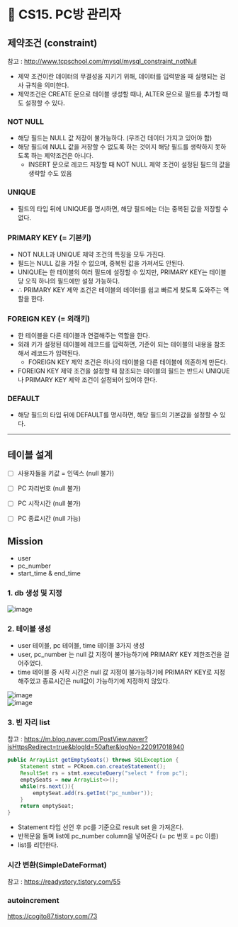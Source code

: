 🎯 CS15. PC방 관리자
=

## 제약조건 (constraint)
참고 : http://www.tcpschool.com/mysql/mysql_constraint_notNull
- 제약 조건이란 데이터의 무결성을 지키기 위해, 데이터를 입력받을 때 실행되는 검사 규칙을 의미한다.
- 제약조건은 CREATE 문으로 테이블 생성할 때나, ALTER 문으로 필드를 추가할 때도 설정할 수 있다.

### NOT NULL
- 해당 필드는 NULL 값 저장이 불가능하다. (무조건 데이터 가지고 있어야 함)
- 해당 필드에 NULL 값을 저장할 수 없도록 하는 것이지 해당 필드를 생략하지 못하도록 하는 제약조건은 아니다.
  - INSERT 문으로 레코드 저장할 때 NOT NULL 제약 조건이 설정된 필드의 값을 생략할 수도 있음

### UNIQUE
- 필드의 타입 뒤에 UNIQUE를 명시하면, 해당 필드에는 더는 중복된 값을 저장할 수 없다.

### PRIMARY KEY (= 기본키)
- NOT NULL과 UNIQUE 제약 조건의 특징을 모두 가진다.
- 필드는 NULL 값을 가질 수 없으며, 중복된 값을 가져서도 안된다.
- UNIQUE는 한 테이블의 여러 필드에 설정할 수 있지만, PRIMARY KEY는 테이블당 오직 하나의 필드에만 설정 가능하다.
- ∴ PRIMARY KEY 제약 조건은 테이블의 데이터를 쉽고 빠르게 찾도록 도와주는 역할을 한다.

### FOREIGN KEY (= 외래키)
- 한 테이블을 다른 테이블과 연결해주는 역할을 한다.
- 외래 키가 설정된 테이블에 레코드를 입력하면, 기준이 되는 테이블의 내용을 참조해서 레코드가 입력된다.
  - FOREIGN KEY 제약 조건은 하나의 테이블을 다른 테이블에 의존하게 만든다.
- FOREIGN KEY 제약 조건을 설정할 때 참조되는 테이블의 필드는 반드시 UNIQUE나 PRIMARY KEY 제약 조건이 설정되어 있어야 한다.

### DEFAULT
- 해당 필드의 타입 뒤에 DEFAULT를 명시하면, 해당 필드의 기본값을 설정할 수 있다.


---
## 테이블 설계

- [ ] 사용자들을 키값 = 인덱스 (null 불가)
- [ ] PC 자리번호 (null 불가)
- [ ] PC 시작시간 (null 불가)
- [ ] PC 종료시간 (null 가능)


## Mission
- user
- pc_number
- start_time & end_time

### 1. db 생성 및 지정
![image](https://user-images.githubusercontent.com/118447769/220831937-089e615c-085c-4ce0-b496-b7db3fa2367a.png)  

### 2. 테이블 생성
- user 테이블, pc 테이블, time 테이블 3가지 생성
- user, pc_number 는 null 값 지정이 불가능하기에 PRIMARY KEY 제한조건을 걸어주었다.
- time 테이블 중 시작 시간은 null 값 지정이 불가능하기에 PRIMARY KEY로 지정해주었고 종료시간은 null값이 가능하기에 지정하지 않았다.

![image](https://user-images.githubusercontent.com/118447769/220831990-c89b995f-52d4-4e20-81dd-ee41f564d2c5.png)  
![image](https://user-images.githubusercontent.com/118447769/220832012-b4b5f383-6119-4caf-903b-f37125928faa.png)  

### 3. 빈 자리 list
참고 : https://m.blog.naver.com/PostView.naver?isHttpsRedirect=true&blogId=50after&logNo=220917018940

```java
public ArrayList getEmptySeats() throws SQLException {
    Statement stmt = PCRoom.con.createStatement();
    ResultSet rs = stmt.executeQuery("select * from pc");
    emptySeats = new ArrayList<>();
    while(rs.next()){
        emptySeat.add(rs.getInt("pc_number"));
    }
    return emptySeat;
}
```
- Statement 타입 선언 후 pc를 기준으로 result set 을 가져온다.
- 반복문을 돌며 list에 pc_number column을 넣어준다 (= pc 번호 = pc 이름)
- list를 리턴한다.


### 시간 변환(SimpleDateFormat)
참고 : https://readystory.tistory.com/55


### autoincrement
https://cogito87.tistory.com/73
 